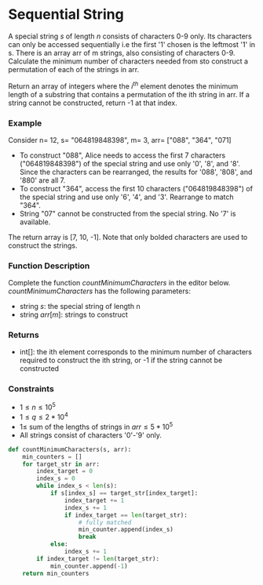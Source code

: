 # Sequential String 
A special string $s$ of length $n$ consists of characters 0-9 only. Its characters can only be accessed sequentially i.e the first '1' chosen is the leftmost '1' in s. There is an array arr of m strings, also consisting of characters 0-9. Calculate the minimum number of characters needed from sto construct a permutation of each of the strings in arr. 

Return an array of integers where the $i^{th}$ element denotes the minimum length of a substring that contains a permutation of the ith string in arr. If a string cannot be constructed, return -1 at that index. 


### Example
Consider n= 12, s= "064819848398", m= 3, arr= ["088", "364", "071]
- To construct "088", Alice needs to access the first 7 characters ("064819848398") of the special string and use only '0', '8', and '8'. Since the characters can be rearranged, the results for '088', '808', and '880' are all 7. 
- To construct "364", access the first 10 characters ("064819848398") of the special string and use only '6', '4', and '3'. Rearrange to match "364". 
- String "07" cannot be constructed from the special string. No '7' is available. 


The return array is [7, 10, -1]. Note that only bolded characters are used to construct the strings. 
### Function Description 
Complete the function $countMinimumCharacters$ in the editor below. 
$countMinimumCharacters$ has the following parameters: 
- string $s$: the special string of length n 
- string $arr[m]$: strings to construct 
### Returns 
- int[]: the ith element corresponds to the minimum number of characters required to construct the ith string, or -1 if the string cannot be constructed 
### Constraints
- $1 \leq n \leq 10^5$ 
- $1 \leq q \leq 2*10^4$
- $1 \leq$ sum of the lengths of strings in $arr \leq 5*10^5$ 
- All strings consist of characters '0'-'9' only. 

```python
def countMinimumCharacters(s, arr):
    min_counters = []
    for target_str in arr:
        index_target = 0
        index_s = 0
        while index_s < len(s):
            if s[index_s] == target_str[index_target]:
                index_target += 1
                index_s += 1
                if index_target == len(target_str):
                    # fully matched
                    min_counter.append(index_s)
                    break
            else:
                index_s += 1
        if index_target != len(target_str):
            min_counter.append(-1)
    return min_counters

```